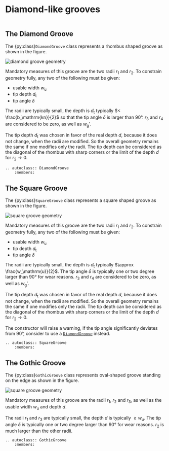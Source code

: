 # Diamond-like grooves

```{py:currentmodule} pyroll.core
```

## The Diamond Groove

The {py:class}`DiamondGroove` class represents a rhombus shaped groove as shown in the figure.

![diamond groove geometry](/img/diamond.svg)

Mandatory measures of this groove are the two radii $r_1$ and $r_2$. To constrain geometry fully, any two of the
following must be given:

- usable width $w_\mathrm{u}$
- tip depth $d_\mathrm{t}$
- tip angle $\delta$

The radii are typically small, the depth is $d_\mathrm{t}$ typically $< \frac{b_\mathrm{kn}}{2}$ so that the tip angle
$\delta$ is larger than 90°.
$r_3$ and $r_4$ are considered to be zero, as well as $w_\mathrm{g}'$.

The tip depth $d_\mathrm{t}$ was chosen in favor of the real depth $d$, because it does not change, when the radii are
modified. So the overall geometry remains the same if one modifies only the radii. The tip depth can be considered as
the diagonal of the rhombus with sharp corners or the limit of the depth $d$ for $r_2 \rightarrow 0$.

```{eval-rst} 
.. autoclass:: DiamondGroove
    :members:
```

## The Square Groove

The {py:class}`SquareGroove` class represents a square shaped groove as shown in the figure.

![square groove geometry](/img/square.svg)

Mandatory measures of this groove are the two radii $r_1$ and $r_2$. To constrain geometry fully, any two of the
following must be given:

- usable width $w_\mathrm{u}$
- tip depth $d_\mathrm{t}$
- tip angle $\delta$

The radii are typically small, the depth is $d_\mathrm{t}$ typically $\approx \frac{w_\mathrm{u}}{2}$. The tip angle
$\delta$ is typically one or two degree larger than 90° for wear reasons.
$r_3$ and $r_4$ are considered to be zero, as well as $w_\mathrm{g}'$.

The tip depth $d_\mathrm{t}$ was chosen in favor of the real depth $d$, because it does not change, when the radii are
modified. So the overall geometry remains the same if one modifies only the radii. The tip depth can be considered as
the diagonal of the rhombus with sharp corners or the limit of the depth $d$ for $r_2 \rightarrow 0$.

The constructor will raise a warning, if the tip angle significantly deviates from 90°, consider to use
a [`DiamondGroove`](#the-diamond-groove) instead.

```{eval-rst} 
.. autoclass:: SquareGroove
    :members:
```

## The Gothic Groove

The {py:class}`GothicGroove` class represents oval-shaped groove standing on the edge as shown in the figure.

![square groove geometry](/img/gothic.svg)

Mandatory measures of this groove are the radii $r_1$, $r_2$ and $r_3$, as well as the usable width $w_\mathrm{u}$ and depth $d$.

The radii $r_1$ and $r_3$ are typically small, the depth $d$ is typically $\ge w_\mathrm{u}$. The tip angle
$\delta$ is typically one or two degree larger than 90° for wear reasons.
$r_2$ is much larger than the other radii.

```{eval-rst} 
.. autoclass:: GothicGroove
    :members:
```